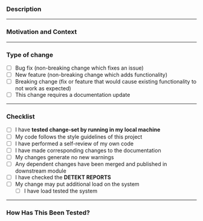 ### Description


---
### Motivation and Context
<!--- Why is this change required? What problem does it solve? Link to PRD, TRD?-->
<!--- If it fixes an open issue, please link to the issue here. Add the Linear issue number. -->

---
### Type of change
- [ ] Bug fix (non-breaking change which fixes an issue)
- [ ] New feature (non-breaking change which adds functionality)
- [ ] Breaking change (fix or feature that would cause existing functionality to not work as expected)
- [ ] This change requires a documentation update

---
### Checklist
- [ ] I have ****tested change-set by running in my local machine****
- [ ] My code follows the style guidelines of this project
- [ ] I have performed a self-review of my own code
- [ ] I have made corresponding changes to the documentation
- [ ] My changes generate no new warnings
- [ ] Any dependent changes have been merged and published in downstream module
- [ ] I have checked the **DETEKT REPORTS**
- [ ] My change may put additional load on the system
  - [ ] I have load tested the system

---
### How Has This Been Tested?
<!--Please describe the tests that you ran to verify your changes. Provide instructions so we can reproduce. 
    Please also list any relevant details for your test configuration -->
